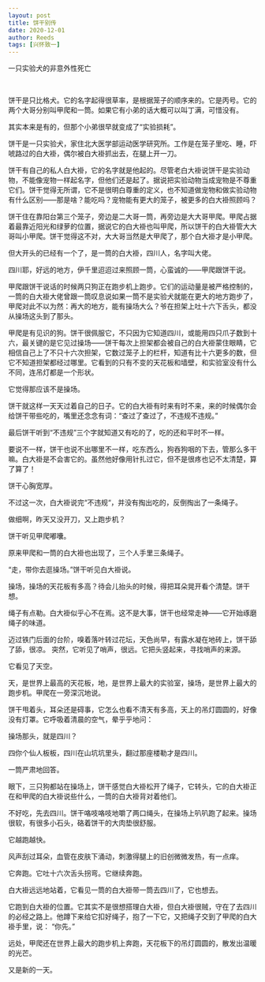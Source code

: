 ```yaml
---
layout: post
title: 饼干别传
date: 2020-12-01
author: Reeds
tags: [兴怀致一]
---
```


一只实验犬的非意外性死亡

<!--- more --->

<br>

饼干是只比格犬。它的名字起得很草率，是根据笼子的顺序来的。它是丙号。它的两个大哥分别叫甲爬和一筒。如果它有小弟的话大概可以叫丁满，可惜没有。

其实本来是有的，但那个小弟很早就变成了“实验损耗”。

饼干是一只实验犬，家住北大医学部运动医学研究所。工作是在笼子里吃、睡，吓唬路过的白大褂，偶尔被白大褂抓出去，在腿上开一刀。

饼干有自己的私人白大褂，它的名字就是他起的。尽管老白大褂说饼干是实验动物，不能像宠物一样起名字，但他们还是起了。据说把实验动物当成宠物是不尊重它们。饼干觉得无所谓，它不是很明白尊重的定义，也不知道做宠物和做实验动物有什么区别——那是啥？能吃吗？宠物能有更大的笼子，被更多的白大褂照顾吗？

饼干住在靠阳台第三个笼子，旁边是二大哥一筒，再旁边是大大哥甲爬。甲爬占据着最靠近阳光和绿萝的位置，据说它的白大褂也叫甲爬，所以饼干的白大褂管大大哥叫小甲爬。饼干觉得这不对，大大哥当然是大甲爬了，那个白大褂才是小甲爬。

但大开头的已经有一个了，是一筒的白大褂，四川人，名字叫大佬。

四川耶，好远的地方，伊千里迢迢过来照顾一筒，心蛮诚的——甲爬跟饼干说。

甲爬跟饼干说话的时候两只狗正在跑步机上跑步。它们的运动量是被严格控制的，一筒的白大褂大佬曾跟一筒叹息说如果一筒不是实验犬就能在更大的地方跑步了，甲爬对此不以为然：再大的地方，能有操场大么？爷在担架上吐十六下舌头，都没从操场这头到了那头。

甲爬是有见识的狗。饼干很佩服它，不只因为它知道四川，或能用四只爪子数到十六，最关键的是它见过操场——饼干每次上担架都会被自己的白大褂蒙住眼睛，它相信自己上了不只十六次担架，它数过笼子上的栏杆，知道有比十六更多的数，但它不知道担架都经过哪里。它看到的只有不变的天花板和墙壁，和实验室没有什么不同，连吊灯都是一个形状。

它觉得那应该不是操场。

饼干就这样一天天过着自己的日子。它的白大褂有时来有时不来，来的时候偶尔会给饼干带些吃的，嘴里还念念有词：“查过了查过了，不违规不违规。”

最后饼干听到“不违规”三个字就知道又有吃的了，吃的还和平时不一样。

要说不一样，饼干也说不出哪里不一样，吃东西么，狗吞狗咽的下去，管那么多干嘛。白大褂是不会害它的。虽然他好像用针扎过它，但不是很疼也记不太清楚，算了算了！

饼干心胸宽厚。

不过这一次，白大褂说完“不违规“，并没有掏出吃的，反倒掏出了一条绳子。

做细啊，昨天又没开刀，又上跑步机？

饼干听见甲爬嘟囔。

原来甲爬和一筒的白大褂也出现了，三个人手里三条绳子。

“走，带你去逛操场。”饼干听见白大褂说。

操场，操场的天花板有多高？待会儿抬头的时候，得把耳朵晃开看个清楚。饼干想。

绳子有点勒。白大褂似乎心不在焉。这不是大事，饼干也经常走神——它开始琢磨绳子的味道。

迈过铁门后面的台阶，嗅着落叶转过花坛，天色尚早，有露水凝在地砖上，饼干舔了舔，很凉。
突然，它听见了哨声，很远。它把头竖起来，寻找哨声的来源。

它看见了天空。

天，是世界上最高的天花板，地，是世界上最大的实验室，操场，是世界上最大的跑步机。甲爬在一旁深沉地说。

饼干甩着头，耳朵还是碍事，它怎么也看不清天有多高，天上的吊灯圆圆的，好像没有灯罩。它呼吸着清晨的空气，晕乎乎地问：

操场那头，就是四川？

四你个仙人板板，四川在山坑坑里头，翻过那座楼勒才是四川。

一筒严肃地回答。

眼下，三只狗都站在操场上，饼干感觉白大褂松开了绳子，它转头，它的白大褂正在和甲爬的白大褂说些什么，一筒的白大褂背对着他们。

不好吃，先去四川。饼干咯吱咯吱地嚼了两口绳头，在操场上叭叭跑了起来。操场很软，有很多小石头，硌着饼干的大肉垫很舒服。

它越跑越快。

风声刮过耳朵，血管在皮肤下涌动，刺激得腿上的旧创微微发热，有一点痒。

它奔跑。它吐十六次舌头拐弯。它继续奔跑。

白大褂远远地站着，它看见一筒的白大褂带一筒去四川了，它也想去。

它跑到白大褂的位置。它其实不是很想搭理白大褂，但白大褂很贼，守在了去四川的必经之路上。他蹲下来给它扣好绳子，抱了一下它，又把绳子交到了甲爬的白大褂手里，说：
“你先。”

远处，甲爬还在世界上最大的跑步机上奔跑，天花板下的吊灯圆圆的，散发出温暖的光芒。

又是新的一天。 
